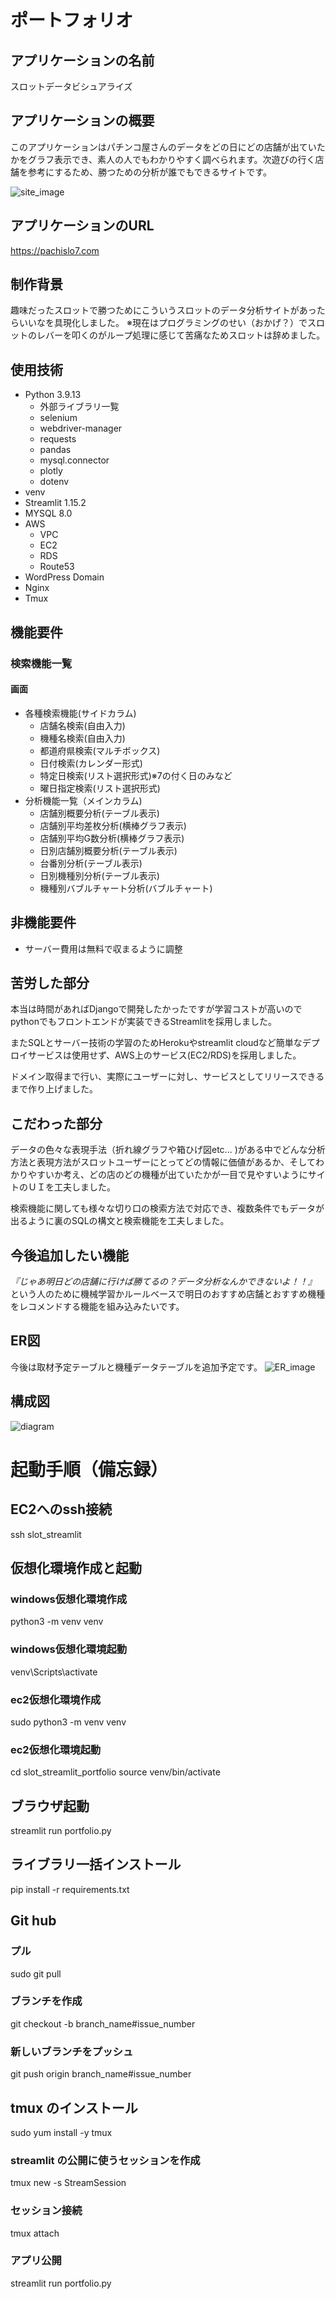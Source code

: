 # ポートフォリオ
## アプリケーションの名前	
スロットデータビシュアライズ

## アプリケーションの概要	
このアプリケーションはパチンコ屋さんのデータをどの日にどの店舗が出ていたかをグラフ表示でき、素人の人でもわかりやすく調べられます。次遊びの行く店舗を参考にするため、勝つための分析が誰でもできるサイトです。

![site_image](https://user-images.githubusercontent.com/117744645/207402527-a3bd09f7-8e39-4301-a2d3-217eb8e3ba42.png)

## アプリケーションのURL	
https://pachislo7.com

## 制作背景	
趣味だったスロットで勝つためにこういうスロットのデータ分析サイトがあったらいいなを具現化しました。
※現在はプログラミングのせい（おかげ？）でスロットのレバーを叩くのがループ処理に感じて苦痛なためスロットは辞めました。

## 使用技術	
- Python 3.9.13
    - 外部ライブラリ一覧
    - selenium
    - webdriver-manager
    - requests
    - pandas
    - mysql.connector
    - plotly
    - dotenv
- venv
- Streamlit 1.15.2
- MYSQL 8.0
- AWS
    - VPC
    - EC2
    - RDS
    - Route53
- WordPress Domain
- Nginx
- Tmux
## 機能要件
### 検索機能一覧	
#### 画面
- 各種検索機能(サイドカラム)
    - 店舗名検索(自由入力)
    - 機種名検索(自由入力)
    - 都道府県検索(マルチボックス)
    - 日付検索(カレンダー形式)
    - 特定日検索(リスト選択形式)※7の付く日のみなど
    - 曜日指定検索(リスト選択形式)
- 分析機能一覧（メインカラム)
    - 店舗別概要分析(テーブル表示)
    - 店舗別平均差枚分析(横棒グラフ表示)
    - 店舗別平均G数分析(横棒グラフ表示)
    - 日別店舗別概要分析(テーブル表示)
    - 台番別分析(テーブル表示)
    - 日別機種別分析(テーブル表示)
    - 機種別バブルチャート分析(バブルチャート)


## 非機能要件
- サーバー費用は無料で収まるように調整
 
## 苦労した部分
本当は時間があればDjangoで開発したかったですが学習コストが高いのでpythonでもフロントエンドが実装できるStreamlitを採用しました。  

またSQLとサーバー技術の学習のためHerokuやstreamlit cloudなど簡単なデプロイサービスは使用せず、AWS上のサービス(EC2/RDS)を採用しました。  

ドメイン取得まで行い、実際にユーザーに対し、サービスとしてリリースできるまで作り上げました。

## こだわった部分
データの色々な表現手法（折れ線グラフや箱ひげ図etc...
)がある中でどんな分析方法と表現方法がスロットユーザーにとってどの情報に価値があるか、そしてわかりやすいか考え、どの店のどの機種が出ていたかが一目で見やすいようにサイトのＵＩを工夫しました。

検索機能に関しても様々な切り口の検索方法で対応でき、複数条件でもデータが出るように裏のSQLの構文と検索機能を工夫しました。

## 今後追加したい機能	
*『じゃあ明日どの店舗に行けば勝てるの？データ分析なんかできないよ！！』*  
  という人のために機械学習かルールベースで明日のおすすめ店舗とおすすめ機種をレコメンドする機能を組み込みたいです。

## ER図	
今後は取材予定テーブルと機種データテーブルを追加予定です。
![ER_image](https://user-images.githubusercontent.com/117744645/207644300-a43c0f30-b427-4c8c-b822-9852556f147b.png)

## 構成図	
![diagram](https://user-images.githubusercontent.com/117744645/207901420-52a50888-4521-40f7-bbf1-46c9d3f628ec.png)

# 起動手順（備忘録）

## EC2へのssh接続
ssh slot_streamlit

## 仮想化環境作成と起動
### windows仮想化環境作成
python3 -m venv venv
### windows仮想化環境起動
venv\Scripts\activate

### ec2仮想化環境作成
sudo python3 -m venv venv
### ec2仮想化環境起動
cd slot_streamlit_portfolio
source venv/bin/activate

## ブラウザ起動
streamlit run portfolio.py

## ライブラリ一括インストール
pip install -r requirements.txt

## Git hub
### プル
sudo git pull 

### ブランチを作成
git checkout -b branch_name#issue_number

### 新しいブランチをプッシュ
git push origin branch_name#issue_number

## tmux のインストール
sudo yum install -y tmux

### streamlit の公開に使うセッションを作成
tmux new -s StreamSession

### セッション接続
tmux attach

### アプリ公開
streamlit run portfolio.py